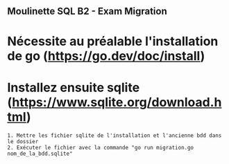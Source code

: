 ## Moulinette SQL B2 - Exam Migration

# Nécessite au préalable l'installation de go (https://go.dev/doc/install)
# Installez ensuite sqlite (https://www.sqlite.org/download.html)

	1. Mettre les fichier sqlite de l'installation et l'ancienne bdd dans le dossier
	2. Exécuter le fichier avec la commande "go run migration.go nom_de_la_bdd.sqlite"
